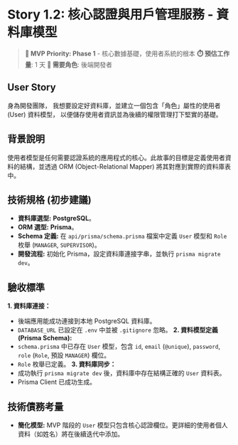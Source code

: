 # Story 1.2: 核心認證與用戶管理服務 - 資料庫模型

> **🔴 MVP Priority: Phase 1** - 核心數據基礎，使用者系統的根本
> **⏱️ 預估工作量**: 1 天
> **👥 需要角色**: 後端開發者

## User Story

身為開發團隊，
我想要設定好資料庫，並建立一個包含「角色」屬性的使用者 (User) 資料模型，
以便儲存使用者資訊並為後續的權限管理打下堅實的基礎。

## 背景說明
使用者模型是任何需要認證系統的應用程式的核心。此故事的目標是定義使用者資料的結構，並透過 ORM (Object-Relational Mapper) 將其對應到實際的資料庫表中。

## 技術規格 (初步建議)
*   **資料庫選型:** **PostgreSQL**。
*   **ORM 選型:** **Prisma**。
*   **Schema 定義:** 在 `api/prisma/schema.prisma` 檔案中定義 `User` 模型和 `Role` 枚舉 (`MANAGER`, `SUPERVISOR`)。
*   **開發流程:** 初始化 Prisma，設定資料庫連接字串，並執行 `prisma migrate dev`。

## 驗收標準
**1. 資料庫連接：**
- 後端應用能成功連接到本地 PostgreSQL 資料庫。
- `DATABASE_URL` 已設定在 `.env` 中並被 `.gitignore` 忽略。
**2. 資料模型定義 (Prisma Schema):**
- `schema.prisma` 中已存在 `User` 模型，包含 `id`, `email` (`@unique`), `password`, `role` (`Role`, 預設 `MANAGER`) 欄位。
- `Role` 枚舉已定義。
**3. 資料庫同步：**
- 成功執行 `prisma migrate dev` 後，資料庫中存在結構正確的 `User` 資料表。
- Prisma Client 已成功生成。

## 技術債務考量
- **簡化模型:** MVP 階段的 `User` 模型只包含核心認證欄位。更詳細的使用者個人資料（如姓名）將在後續迭代中添加。


